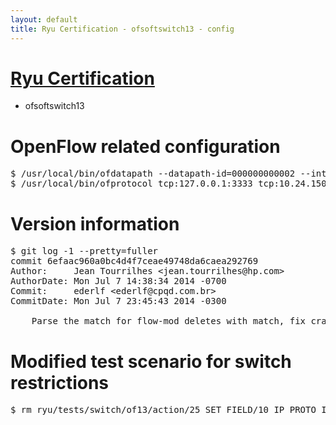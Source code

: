 ```yaml
---
layout: default
title: Ryu Certification - ofsoftswitch13 - config
---
```

# [Ryu Certification](http://osrg.github.io/ryu/certification.html)
* ofsoftswitch13

# OpenFlow related configuration
<pre>
$ /usr/local/bin/ofdatapath --datapath-id=000000000002 --interface=eth21,eth22,eth23 ptcp:3333
$ /usr/local/bin/ofprotocol tcp:127.0.0.1:3333 tcp:10.24.150.30:6633
</pre>

# Version information
<pre>
$ git log -1 --pretty=fuller
commit 6efaac960a0bc4d4f7ceae49748da6caea292769
Author:     Jean Tourrilhes &lt;jean.tourrilhes@hp.com&gt;
AuthorDate: Mon Jul 7 14:38:34 2014 -0700
Commit:     ederlf &lt;ederlf@cpqd.com.br&gt;
CommitDate: Mon Jul 7 23:45:43 2014 -0300

    Parse the match for flow-mod deletes with match, fix crash in dpctl.
</pre>

# Modified test scenario for switch restrictions
<pre>
$ rm ryu/tests/switch/of13/action/25_SET_FIELD/10_IP_PROTO_IPv6.json
</pre>
